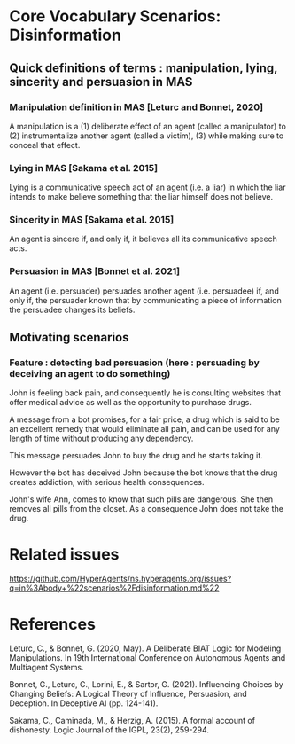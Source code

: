 # Core Vocabulary Scenarios: Disinformation

## Quick definitions of terms : manipulation, lying, sincerity and persuasion in MAS

### Manipulation definition in MAS [Leturc and Bonnet, 2020]

A manipulation is a (1) deliberate effect of an agent (called a manipulator) to (2) instrumentalize another agent (called a victim), (3) while making sure to conceal that effect.

### Lying in MAS [Sakama et al. 2015]

Lying is a communicative speech act of an agent (i.e. a liar) in which the liar intends to make believe something that the liar himself does not believe.

### Sincerity in MAS [Sakama et al. 2015]

An agent is sincere if, and only if, it believes all its communicative speech acts.

### Persuasion in MAS [Bonnet et al. 2021]

An agent (i.e. persuader) persuades another agent (i.e. persuadee) if, and only if, the persuader known that by communicating a piece of information the persuadee changes its beliefs.

## Motivating scenarios

### Feature : detecting bad persuasion (here : persuading by deceiving an agent to do something)

John is feeling back pain, and consequently he is consulting websites that offer medical advice as well as the opportunity to purchase drugs.

A message from a bot promises, for a fair price, a drug which is said to be an excellent remedy that would eliminate all pain, and can be used for any length of time without producing any dependency.

This message persuades John to buy the drug and he starts taking it.

However the bot has deceived John because the bot knows that the drug creates addiction, with serious health consequences.

John's wife Ann, comes to know that such pills are dangerous. She then removes all pills from the closet. As a consequence John does not take the drug.

# Related issues
https://github.com/HyperAgents/ns.hyperagents.org/issues?q=in%3Abody+%22scenarios%2Fdisinformation.md%22

# References

Leturc, C., & Bonnet, G. (2020, May). A Deliberate BIAT Logic for Modeling Manipulations. In 19th International Conference on Autonomous Agents and Multiagent Systems.

Bonnet, G., Leturc, C., Lorini, E., & Sartor, G. (2021). Influencing Choices by Changing Beliefs: A Logical Theory of Influence, Persuasion, and Deception. In Deceptive AI (pp. 124-141).

Sakama, C., Caminada, M., & Herzig, A. (2015). A formal account of dishonesty. Logic Journal of the IGPL, 23(2), 259-294.